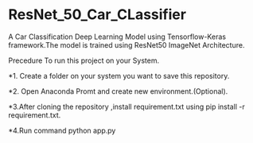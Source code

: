 # ResNet_50_Car_CLassifier
A Car Classification Deep Learning Model using Tensorflow-Keras framework.The model is trained using ResNet50 ImageNet Architecture.


Precedure To run this project on your System.

*1. Create a folder on your system you want to save this repository.

*2. Open Anaconda Promt and create new environment.(Optional).

*3.After cloning the repository ,install requirement.txt using pip install -r requirement.txt.

*4.Run command python app.py
